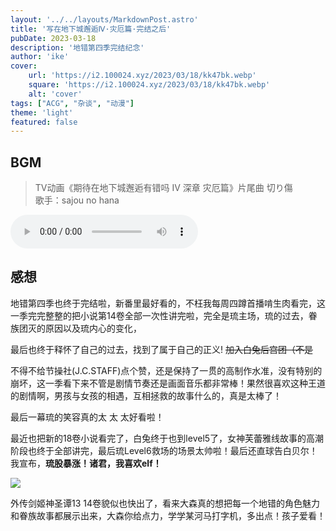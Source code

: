 ```yaml
---
layout: '../../layouts/MarkdownPost.astro'
title: '写在地下城邂逅Ⅳ·灾厄篇·完结之后'
pubDate: 2023-03-18
description: '地错第四季完结纪念'
author: 'ike'
cover:
    url: 'https://i2.100024.xyz/2023/03/18/kk47bk.webp'
    square: 'https://i2.100024.xyz/2023/03/18/kk47bk.webp'
    alt: 'cover'
tags: ["ACG", "杂谈", "动漫"]
theme: 'light'
featured: false
---
```

## BGM
> TV动画《期待在地下城邂逅有错吗 Ⅳ 深章 灾厄篇》片尾曲
> 切り傷  
> 歌手：sajou no hana

<audio controls>
  <source src="http://music.163.com/song/media/outer/url?id=2024541034.mp3" type="audio/mpeg">
  Your browser does not support the audio element.
</audio>  

## 感想
地错第四季也终于完结啦，新番里最好看的，不枉我每周四蹲首播啃生肉看完，这一季完完整整的把小说第14卷全部一次性讲完啦，完全是琉主场，琉的过去，眷族团灭的原因以及琉内心的变化，

最后也终于释怀了自己的过去，找到了属于自己的正义! ~~加入白兔后宫团（不是~~

不得不给节操社(J.C.STAFF)点个赞，还是保持了一贯的高制作水准，没有特别的崩坏，这一季看下来不管是剧情节奏还是画面音乐都非常棒！果然很喜欢这种王道的剧情啊，男孩与女孩的相遇，互相拯救的故事什么的，真是太棒了！

最后一幕琉的笑容真的太 太 太好看啦！

最近也把新的18卷小说看完了，白兔终于也到level5了，女神芙蕾雅线故事的高潮阶段也终于全部讲完，最后琉Level6救场的场景太帅啦！最后还直球告白贝尔！我宣布，__琉股暴涨！诸君，我喜欢elf！__

![](https://i2.100024.xyz/2023/03/18/kpnv4d.webp)

外传剑姬神圣谭13 14卷貌似也快出了，看来大森真的想把每一个地错的角色魅力和眷族故事都展示出来，大森你给点力，学学某河马打字机，多出点！孩子爱看！